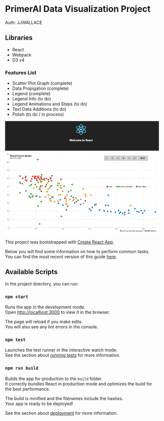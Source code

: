 
# PrimerAI Data Visualization Project

Auth: JJWALLACE

## Libraries
- React
- Webpack
- D3 v4

### Features List
- Scatter Plot Graph (complete)
- Data Propigation (complete)
- Legend (complete)
- Legend Info (to do)
- Legend Animations and Steps (to do)
- Text Data Additions (to do)
- Polish (to do / in process)


![alt text](https://raw.githubusercontent.com/jjwallace/primer/master/screenshot.png)

This project was bootstrapped with [Create React App](https://github.com/facebookincubator/create-react-app).

Below you will find some information on how to perform common tasks.<br>
You can find the most recent version of this guide [here](https://github.com/facebookincubator/create-react-app/blob/master/packages/react-scripts/template/README.md).

## Available Scripts

In the project directory, you can run:

### `npm start`

Runs the app in the development mode.<br>
Open [http://localhost:3000](http://localhost:3000) to view it in the browser.

The page will reload if you make edits.<br>
You will also see any lint errors in the console.

### `npm test`

Launches the test runner in the interactive watch mode.<br>
See the section about [running tests](#running-tests) for more information.

### `npm run build`

Builds the app for production to the `build` folder.<br>
It correctly bundles React in production mode and optimizes the build for the best performance.

The build is minified and the filenames include the hashes.<br>
Your app is ready to be deployed!

See the section about [deployment](#deployment) for more information.
